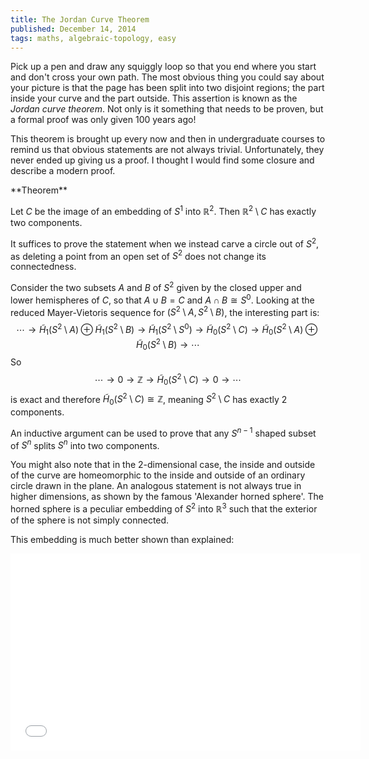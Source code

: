 ```yaml
---
title: The Jordan Curve Theorem
published: December 14, 2014
tags: maths, algebraic-topology, easy
---
```


Pick up a pen and draw any squiggly loop so that you end where you start and don't cross your own path. The most obvious thing you could say about your picture is that the page has been split into two disjoint regions; the part inside your curve and the part outside. This assertion is known as the _Jordan curve theorem_. Not only is it something that needs to be proven, but a formal proof was only given 100 years ago!

This theorem is brought up every now and then in undergraduate courses to remind us that obvious statements are not always trivial. Unfortunately, they never ended up giving us a proof. I thought I would find some closure and describe a modern proof.

<div class="theorem"> **Theorem**

Let $C$ be the image of an embedding of $S^1$ into $\mathbb{R}^2$. Then $\mathbb{R}^2 \setminus C$ has exactly two components.

</div>
<div class="proof">

It suffices to prove the statement when we instead carve a circle out of $S^2$, as deleting a point from an open set of $S^2$ does not change its connectedness.

Consider the two subsets $A$ and $B$ of $S^2$ given by the closed upper and lower hemispheres of $C$, so that $A \cup B = C$ and $A \cap B \cong S^0$. Looking at the reduced Mayer-Vietoris sequence for $(S^2 \setminus A, S^2 \setminus B)$, the interesting part is:
$$
\cdots \to \tilde{H}_1(S^2 \setminus A) \oplus \tilde{H}_1(S^2 \setminus B) \to \tilde{H}_1(S^2 \setminus S^0) \to \tilde{H}_0(S^2 \setminus C)
\to \tilde{H}_0(S^2 \setminus A) \oplus \tilde{H}_0(S^2 \setminus B) \to \cdots
$$
So
$$
\cdots \to 0 \to \mathbb{Z} \to \tilde{H}_0(S^2 \setminus C) \to 0 \to \cdots
$$
is exact and therefore $\tilde{H}_0(S^2 \setminus C) \cong \mathbb{Z}$, meaning $S^2 \setminus C$ has exactly 2 components.
</div>

An inductive argument can be used to prove that any $S^{n-1}$ shaped subset of $S^n$ splits $S^n$ into two components.

You might also note that in the 2-dimensional case, the inside and outside of the curve are homeomorphic to the inside and outside of an ordinary circle drawn in the plane. An analogous statement is not always true in higher dimensions, as shown by the famous 'Alexander horned sphere'. The horned sphere is a peculiar embedding of $S^2$ into $\mathbb{R}^3$ such that the exterior of the sphere is not simply connected.

This embedding is much better shown than explained:

<iframe width="560" height="315" src="//www.youtube.com/embed/Pe2mnrLUYFU" frameborder="0" allowfullscreen></iframe>
